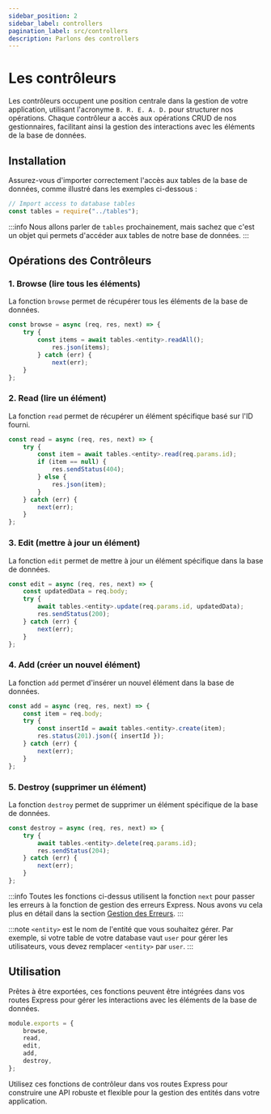 ```yaml
---
sidebar_position: 2
sidebar_label: controllers
pagination_label: src/controllers
description: Parlons des controllers
---
```


# Les contrôleurs

Les contrôleurs occupent une position centrale dans la gestion de votre application, utilisant l'acronyme `B. R. E. A. D.` pour structurer nos opérations. Chaque contrôleur a accès aux opérations CRUD de nos gestionnaires, facilitant ainsi la gestion des interactions avec les éléments de la base de données.

## Installation

Assurez-vous d'importer correctement l'accès aux tables de la base de données, comme illustré dans les exemples ci-dessous :

```js title="backend/src/controllers/<item>Controllers.js"
// Import access to database tables
const tables = require("../tables");
```

:::info
Nous allons parler de `tables` prochainement, mais sachez que c'est un objet qui permets d'accéder aux tables de notre base de données.
:::

## Opérations des Contrôleurs

### 1. Browse (lire tous les éléments)

La fonction `browse` permet de récupérer tous les éléments de la base de données.

```js title="backend/src/controllers/<item>Controllers.js"
const browse = async (req, res, next) => {
    try {
        const items = await tables.<entity>.readAll();
            res.json(items);
        } catch (err) {
            next(err);
    }
};
```

### 2. Read (lire un élément)

La fonction `read` permet de récupérer un élément spécifique basé sur l'ID fourni.

```js title="backend/src/controllers/<item>Controllers.js"
const read = async (req, res, next) => {
    try {
        const item = await tables.<entity>.read(req.params.id);
        if (item == null) {
            res.sendStatus(404);
        } else {
            res.json(item);
        }
    } catch (err) {
        next(err);
    }
};

```

### 3. Edit (mettre à jour un élément)

La fonction `edit` permet de mettre à jour un élément spécifique dans la base de données.

```js title="backend/src/controllers/<item>Controllers.js"
const edit = async (req, res, next) => {
	const updatedData = req.body;
	try {
		await tables.<entity>.update(req.params.id, updatedData);
		res.sendStatus(200);
	} catch (err) {
		next(err);
	}
};
```

### 4. Add (créer un nouvel élément)

La fonction `add` permet d'insérer un nouvel élément dans la base de données.

```js title="backend/src/controllers/<item>Controllers.js"
const add = async (req, res, next) => {
    const item = req.body;
    try {
        const insertId = await tables.<entity>.create(item);
        res.status(201).json({ insertId });
    } catch (err) {
        next(err);
    }
};

```

### 5. Destroy (supprimer un élément)

La fonction `destroy` permet de supprimer un élément spécifique de la base de données.

```js title="backend/src/controllers/<item>Controllers.js"
const destroy = async (req, res, next) => {
	try {
		await tables.<entity>.delete(req.params.id);
		res.sendStatus(204);
	} catch (err) {
		next(err);
	}
};
```

:::info
Toutes les fonctions ci-dessus utilisent la fonction `next` pour passer les erreurs à la fonction de gestion des erreurs Express. Nous avons vu cela plus en détail dans la section [Gestion des Erreurs](/docs/basics/backend/src/app#middleware-de-gestion-des-erreurs).
:::

:::note
`<entity>` est le nom de l'entité que vous souhaitez gérer. Par exemple, si votre table de votre database vaut `user` pour gérer les utilisateurs, vous devez remplacer `<entity>` par `user`.
:::

## Utilisation

Prêtes à être exportées, ces fonctions peuvent être intégrées dans vos routes Express pour gérer les interactions avec les éléments de la base de données.

```js title="backend/src/controllers/<item>Controllers.js"
module.exports = {
	browse,
	read,
	edit,
	add,
	destroy,
};
```

Utilisez ces fonctions de contrôleur dans vos routes Express pour construire une API robuste et flexible pour la gestion des entités dans votre application.
